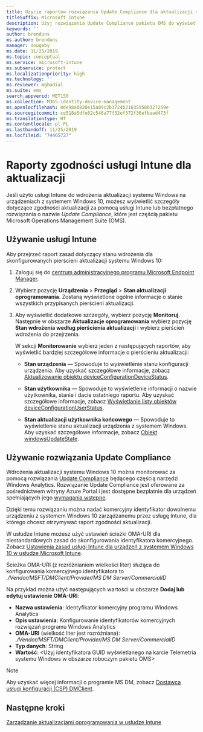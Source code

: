 ```yaml
---
title: Użycie raportów rozwiązania Update Compliance dla aktualizacji systemu Windows w usłudze Microsoft Intune
titleSuffix: Microsoft Intune
description: Użyj rozwiązania Update Compliance pakietu OMS do wyświetlenia danych raportów dla aktualizacji systemu Windows wdrożonych za pomocą usługi Intune.
keywords: ''
author: brenduns
ms.author: brenduns
manager: dougeby
ms.date: 11/25/2019
ms.topic: conceptual
ms.service: microsoft-intune
ms.subservice: protect
ms.localizationpriority: high
ms.technology: ''
ms.reviewer: mghadial
ms.suite: ems
search.appverid: MET150
ms.collection: M365-identity-device-management
ms.openlocfilehash: 0de98a0820e15a09c2b3724b216359580327259e
ms.sourcegitcommit: ce518a5dfe62c546a77f32ef372f36efbaad473f
ms.translationtype: HT
ms.contentlocale: pl-PL
ms.lasthandoff: 11/25/2019
ms.locfileid: "74465727"
---
```

# <a name="intune-compliance-reports-for-updates"></a>Raporty zgodności usługi Intune dla aktualizacji

Jeśli użyto usługi Intune do wdrożenia aktualizacji systemu Windows na urządzeniach z systemem Windows 10, możesz wyświetlić szczegóły dotyczące zgodności aktualizacji za pomocą usługi Intune lub bezpłatnego rozwiązania o nazwie *Update Compliance*, które jest częścią pakietu Microsoft Operations Management Suite (OMS).

## <a name="use-intune"></a>Używanie usługi Intune

Aby przejrzeć raport zasad dotyczący stanu wdrożenia dla skonfigurowanych pierścieni aktualizacji systemu Windows 10:

1. Zaloguj się do [centrum administracyjnego programu Microsoft Endpoint Manager](https://go.microsoft.com/fwlink/?linkid=2109431).

2. Wybierz pozycję **Urządzenia** > **Przegląd** > **Stan aktualizacji oprogramowania**. Zostaną wyświetlone ogólne informacje o stanie wszystkich przypisanych pierścieni aktualizacji.

3. Aby wyświetlić dodatkowe szczegóły, wybierz pozycję **Monitoruj**. Następnie w obszarze **Aktualizacje oprogramowania** wybierz pozycję **Stan wdrożenia według pierścienia aktualizacji** i wybierz pierścień wdrożenia do przejrzenia.

   W sekcji **Monitorowanie** wybierz jeden z następujących raportów, aby wyświetlić bardziej szczegółowe informacje o pierścieniu aktualizacji:

   - **Stan urządzenia** — Spowoduje to wyświetlenie stanu konfiguracji urządzenia. Aby uzyskać szczegółowe informacje, zobacz [Aktualizowanie obiektu deviceConfigurationDeviceStatus]( https://docs.microsoft.com/graph/api/intune-deviceconfig-deviceconfigurationdevicestatus-update?view=graph-rest-1.0).

   - **Stan użytkownika** — Spowoduje to wyświetlenie informacji o nazwie użytkownika, stanie i dacie ostatniego raportu. Aby uzyskać szczegółowe informacje, zobacz [Wyświetlanie listy obiektów deviceConfigurationUserStatus](https://docs.microsoft.com/graph/api/intune-deviceconfig-deviceconfigurationuserstatus-list?view=graph-rest-1.0).

   - **Stan aktualizacji użytkownika końcowego** — Spowoduje to wyświetlenie stanu aktualizacji urządzenia z systemem Windows. Aby uzyskać szczegółowe informacje, zobacz [Obiekt windowsUpdateState](https://docs.microsoft.com/graph/api/resources/intune-shared-windowsupdatestate?view=graph-rest-beta).

## <a name="use-update-compliance"></a>Używanie rozwiązania Update Compliance

Wdrożenia aktualizacji systemu Windows 10 można monitorować za pomocą rozwiązania [Update Compliance](https://technet.microsoft.com/itpro/windows/manage/update-compliance-monitor) będącego częścią narzędzi Windows Analytics. Rozwiązanie Update Compliance jest oferowane za pośrednictwem witryny Azure Portal i jest dostępne bezpłatnie dla urządzeń spełniających jego [wymagania wstępne](https://docs.microsoft.com/windows/deployment/update/update-compliance-get-started#update-compliance-prerequisites).  

Dzięki temu rozwiązaniu można nadać komercyjny identyfikator dowolnemu urządzeniu z systemem Windows 10 zarządzanemu przez usługę Intune, dla którego chcesz otrzymywać raport zgodności aktualizacji.  

W usłudze Intune możesz użyć ustawień ścieżki OMA-URI dla niestandardowych zasad do skonfigurowania identyfikatora komercyjnego. Zobacz [Ustawienia zasad usługi Intune dla urządzeń z systemem Windows 10 w usłudze Microsoft Intune](https://docs.microsoft.com/intune-classic/deploy-use/windows-10-policy-settings-in-microsoft-intune).  

Ścieżka OMA-URI (z rozróżnianiem wielkości liter) służąca do konfigurowania komercyjnego identyfikatora to *./Vendor/MSFT/DMClient/Provider/MS DM Server/CommercialID*  

Na przykład można użyć następujących wartości w obszarze **Dodaj lub edytuj ustawienie OMA-URI**:

- **Nazwa ustawienia**: Identyfikator komercyjny programu Windows Analytics
- **Opis ustawienia**: Konfigurowanie identyfikatorów komercyjnych rozwiązań programu Windows Analytics
- **OMA-URI** (wielkość liter jest rozróżniana): *./Vendor/MSFT/DMClient/Provider/MS DM Server/CommercialID*
- **Typ danych**: String
- **Wartość**: \<Użyj identyfikatora GUID wyświetlanego na karcie Telemetria systemu Windows w obszarze roboczym pakietu OMS>

> [!NOTE]
> Aby uzyskać więcej informacji o programie MS DM, zobacz [Dostawca usługi konfiguracji (CSP) DMClient]( https://docs.microsoft.com/windows/client-management/mdm/dmclient-csp).

## <a name="next-steps"></a>Następne kroki

[Zarządzanie aktualizacjami oprogramowania w usłudze Intune](windows-update-for-business-configure.md)
